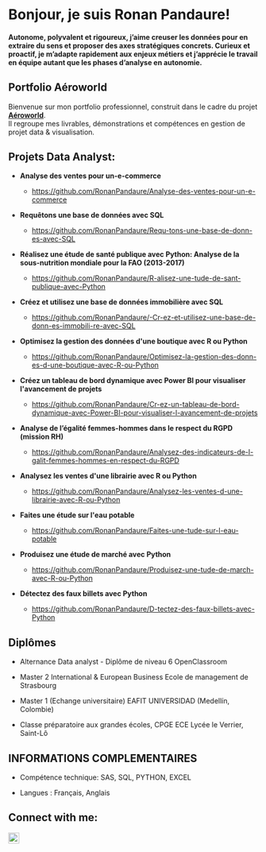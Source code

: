 <h1>Bonjour, je suis Ronan Pandaure! <br/>
<h4> Autonome, polyvalent et rigoureux, j’aime creuser les données pour en extraire du sens et proposer des axes stratégiques concrets. Curieux et proactif, je m’adapte rapidement aux enjeux métiers et j’apprécie le travail en équipe autant que les phases d’analyse en autonomie. </h4>

<h2> Portfolio Aéroworld </h2>

Bienvenue sur mon portfolio professionnel, construit dans le cadre du projet [**Aéroworld**](https://github.com/RonanPandaure/A-roworld/blob/eacb40707e88c66678834a1266ee983b92b3c855/README.md).  
Il regroupe mes livrables, démonstrations et compétences en gestion de projet data & visualisation.


<h2> Projets Data Analyst:</h2>

- <b>Analyse des ventes pour un-e-commerce</b>
  - https://github.com/RonanPandaure/Analyse-des-ventes-pour-un-e-commerce

- <b>Requêtons une base de données avec SQL</b>
  - https://github.com/RonanPandaure/Requ-tons-une-base-de-donn-es-avec-SQL

- <b>Réalisez une étude de santé publique avec Python: Analyse de la sous-nutrition mondiale pour la FAO (2013-2017)</b>
  - https://github.com/RonanPandaure/R-alisez-une-tude-de-sant-publique-avec-Python

- <b>Créez et utilisez une base de données immobilière avec SQL</b>
  - https://github.com/RonanPandaure/-Cr-ez-et-utilisez-une-base-de-donn-es-immobili-re-avec-SQL

- <b> Optimisez la gestion des données d'une boutique avec R ou Python</b>
  - https://github.com/RonanPandaure/Optimisez-la-gestion-des-donn-es-d-une-boutique-avec-R-ou-Python

- <b>Créez un tableau de bord dynamique avec Power BI pour visualiser l'avancement de projets</b>
  - https://github.com/RonanPandaure/Cr-ez-un-tableau-de-bord-dynamique-avec-Power-BI-pour-visualiser-l-avancement-de-projets

- <b>Analyse de l’égalité femmes-hommes dans le respect du RGPD (mission RH)</b>
  - https://github.com/RonanPandaure/Analysez-des-indicateurs-de-l-galit-femmes-hommes-en-respect-du-RGPD

- <b>Analysez les ventes d'une librairie avec R ou Python</b>
  - https://github.com/RonanPandaure/Analysez-les-ventes-d-une-librairie-avec-R-ou-Python

- <b>Faites une étude sur l'eau potable</b>
  - https://github.com/RonanPandaure/Faites-une-tude-sur-l-eau-potable

- <b>Produisez une étude de marché avec Python</b>
  - https://github.com/RonanPandaure/Produisez-une-tude-de-march-avec-R-ou-Python

- <b>Détectez des faux billets avec Python</b>
  - https://github.com/RonanPandaure/D-tectez-des-faux-billets-avec-Python

 



<h2> Diplômes</h2>

- Alternance Data analyst - Diplôme de niveau 6
OpenClassroom

- Master 2 International & European Business
Ecole de management de Strasbourg

- Master 1 (Echange universitaire)
EAFIT UNIVERSIDAD (Medellín, Colombie)

- Classe préparatoire aux grandes écoles, CPGE ECE
Lycée le Verrier, Saint-Lô

<h2> INFORMATIONS COMPLEMENTAIRES </h2>

- Compétence technique: SAS, SQL, PYTHON, EXCEL
  
- Langues : Français, Anglais



<h2> Connect with me:</h2>

[<img align="left" alt="JoshMadakor | LinkedIn" width="22px" src="https://cdn.jsdelivr.net/npm/simple-icons@v3/icons/linkedin.svg" />][linkedin]

[linkedin]: https://linkedin.com/in/joshmadakor
